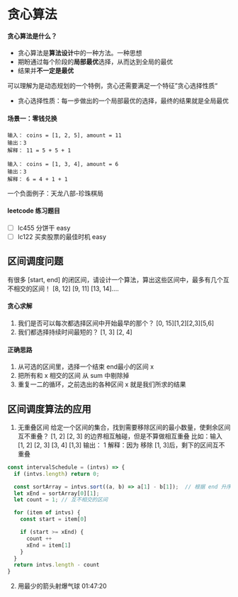 # 贪心算法

#### 贪心算法是什么？
+ 贪心算法是**算法设计**中的一种方法。一种思想
+ 期盼通过每个阶段的**局部最优**选择，从而达到全局的最优
+ 结果并**不一定是最优**

可以理解为是动态规划的一个特例，贪心还需要满足一个特征”贪心选择性质“
+ 贪心选择性质：每一步做出的一个局部最优的选择，最终的结果就是全局最优

#### 场景一：零钱兑换
```
输入： coins = [1, 2, 5], amount = 11
输出：3
解释： 11 = 5 + 5 + 1

输入： coins = [1, 3, 4], amount = 6
输出：3
解释： 6 = 4 + 1 + 1
```

一个负面例子：天龙八部-珍珠棋局


#### leetcode 练习题目
- [ ] lc455 分饼干 easy
- [ ] lc122 买卖股票的最佳时机 easy

## 区间调度问题
有很多 [start, end] 的闭区间，请设计一个算法，算出这些区间中，最多有几个互不相交的区间！
[8, 12] [9, 11] [13, 14]....
#### 贪心求解
1. 我们是否可以每次都选择区间中开始最早的那个？ 
   [0, 15][1,2][2,3][5,6] 
2. 我们都选择持续时间最短的？
   [1, 3] [2, 4]  
#### 正确思路
1. 从可选的区间里，选择一个结束 end最小的区间 x
2. 把所有和 x 相交的区间 从 sum 中剔除掉
3. 重复一二的循环，之前选出的各种区间 x 就是我们所求的结果


## 区间调度算法的应用
1. 无重叠区间
给定一个区间的集合，找到需要移除区间的最小数量，使剩余区间互不重叠？
[1, 2] [2, 3] 的边界相互触碰，但是不算做相互重叠
比如：输入 [1, 2] [2, 3] [3, 4] [1,3]
输出： 1
解释：因为 移除 [1, 3]后，剩下的区间互不重叠


```js
const intervalSchedule = (intvs) => {
  if (intvs.length) return 0;

  const sortArray = intvs.sort((a, b) => a[1] - b[1]);  // 根据 end 升序排序
  let xEnd = sortArray[0][1];
  let count = 1; // 互不相交的区间 

  for (item of intvs) {
    const start = item[0]

    if (start >= xEnd) {
      count ++ 
      xEnd = item[1]
    }
  }
  return intvs.length - count
}
```
 
2. 用最少的箭头射爆气球
01:47:20

